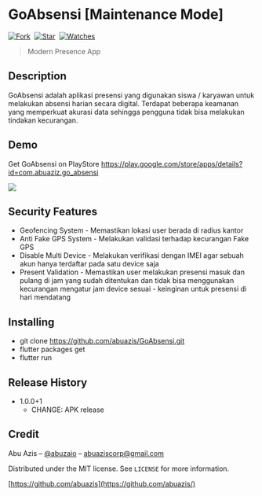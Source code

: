 # GoAbsensi [Maintenance Mode]

[![Fork](https://img.shields.io/github/forks/abuazis/GoAbsensi?style=social)](https://github.com/abuazis/GoAbsensi/fork)&nbsp; [![Star](https://img.shields.io/github/stars/abuazis/GoAbsensi?style=social)](https://github.com/abuazis/GoAbsensi/star)&nbsp; [![Watches](https://img.shields.io/github/watchers/abuazis/GoAbsensi?style=social)](https://github.com/abuazis/GoAbsensi/)&nbsp;

> Modern Presence App

## Description
GoAbsensi adalah aplikasi presensi yang digunakan siswa / karyawan untuk melakukan absensi harian secara digital. Terdapat beberapa keamanan yang memperkuat akurasi data sehingga pengguna tidak bisa melakukan tindakan kecurangan.

## Demo
Get GoAbsensi on PlayStore <a href="https://play.google.com/store/apps/details?id=com.abuaziz.go_absensi">https://play.google.com/store/apps/details?id=com.abuaziz.go_absensi</a>

<p><img  src="https://i.ibb.co/C8L3HSv/Go-Absensi-Feature-Graphic.png"/></p>

## Security Features

- Geofencing System - Memastikan lokasi user berada di radius kantor
- Anti Fake GPS System - Melakukan validasi terhadap kecurangan Fake GPS
- Disable Multi Device - Melakukan verifikasi dengan IMEI agar sebuah akun hanya terdaftar pada satu device saja
- Present Validation - Memastikan user melakukan presensi masuk dan pulang di jam yang sudah ditentukan dan tidak bisa menggunakan kecurangan mengatur jam device sesuai - keinginan untuk presensi di hari mendatang

## Installing

- git clone https://github.com/abuazis/GoAbsensi.git
- flutter packages get
- flutter run

## Release History

- 1.0.0+1
  - CHANGE: APK release

## Credit

Abu Azis – [@abuzaio](https://instagram.com/abuzaio) – abuaziscorp@gmail.com

Distributed under the MIT license. See `LICENSE` for more information.

[https://github.com/abuazis](https://github.com/abuazis/)
